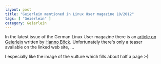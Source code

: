 ```yaml
--- 
layout: post
title: "Geierlein mentioned in Linux User magazine 10/2012"
tags: [ "Geierlein" ]
category: Geierlein
---
```

In the latest issue of the German Linux User magazine there is
an [article on Geierlein](http://www.linux-community.de/Internal/Artikel/Print-Artikel/LinuxUser/2012/10/Umsatzsteuer-plattformuebergreifend-voranmelden-mit-Geierlein)
written by [Hanno Böck](http://hboeck.de/).  Unfortunately there's
only a teaser available on the linked web site, ...

I especially like the image of the vulture which fills about half a page :-)
